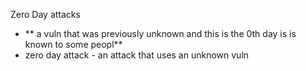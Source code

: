Zero Day attacks

* ** a vuln that was previously unknown and this is the 0th day is is known to some peopl**
* zero day attack - an attack that uses an unknown vuln